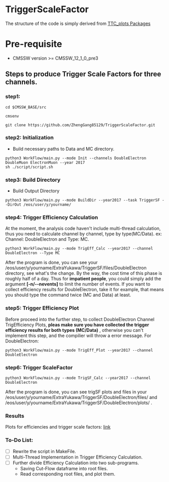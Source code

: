 # TriggerScaleFactor

The structure of the code is simply derived from [TTC_plots Packages](https://github.com/menglu21/TTC_plots.git)

# Pre-requisite
- CMSSW version >= CMSSW_12_1_0_pre3

## Steps to produce Trigger Scale Factors for three channels.



### step1: 
```
cd $CMSSW_BASE/src

cmsenv

git clone https://github.com/ZhengGang85129/TriggerScaleFactor.git
```

### step2: Initialization

- Build necessary paths to Data and MC directory.
```
python3 WorkFlow/main.py --mode Init --channels DoubleElectron DoubleMuon ElectronMuon --year 2017
sh ./script/script.sh
```
### step3: Build Directory

- Build Output Directory
```
python3 WorkFlow/main.py --mode BuildDir --year2017 --task TriggerSF --DirOut /eos/user/y/yourname/
```
### step4: Trigger Efficiency Calculation

At the moment, the analysis code haven't include multi-thread calculation, thus you need to calculate channel by channel, type by type(MC/Data).
ex: Channel: DoubleElectron and Type: MC.
```
python3 WorkFlow/main.py --mode TrigEff_Calc --year2017 --channel DoubleElectron --Type MC
```
After the program is done, you can see your /eos/user/y/yourname/ExtraYukawa/TriggerSF/files/DoubleElectron directory, see what's the change.
By the way, the cost time of this phase is roughly half of a day. Thus for **impatient people**, you could simply add the argument **[-n/--nevents]**
 to limit the number of events. If you want to collect efficiency results for DoubleElectron, take it for example, that means you should type the command twice (MC and Data) at least.

### step5: Trigger Efficiency Plot

Before proceed into the further step, to collect DoubleElectron Channel TrigEfficiency Plots, **pleas make sure you have collected the trigger efficiency results for both types (MC/Data)** , otherwise you can't implement this step, and the compilier will throw a error message.
For DoubleElectron:

```
python3 WorkFlow/main.py --mode TrigEff_Plot --year2017 --channel DoubleElectron
```

### step6: Trigger ScaleFactor 

```
python3 WorkFlow/main.py --mode TrigSF_Calc --year2017 --channel DoubleElectron
```

After the program is done, you can see trigSF plots and files in your /eos/user/y/yourname/ExtraYukawa/TriggerSF/DoubleElectron/files/ and /eos/user/y/yourname/ExtraYukawa/TriggerSF/DoubleElectron/plots/ .
### Results

Plots for efficiencies and trigger scale factors: [link](https://cernbox.cern.ch/index.php/s/C2DsnT2SjqiApBL)

### To-Do List:
- [ ] Rewrite the script in MakeFile.
- [ ] Multi-Thread Implementation in Trigger Efficiency Calculation.
- [ ] Further divide Efficiency Calculation into two sub-programs. 
   - Saving Cut-Flow dataframe into root files. 
   - Read corresponding root files, and plot them.

